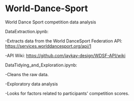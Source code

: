 # World-Dance-Sport
World Dance Sport competition data analysis

DataExtraction.ipynb:

-Extracts data from the World DanceSport Federation API: https://services.worlddancesport.org/api/1

-API Wiki: https://github.com/jaykay-design/WDSF-API/wiki


DataTidying_and_Exploration.ipynb:

-Cleans the raw data.

-Exploratory data analysis

-Looks for factors related to participants' competition scores. 
